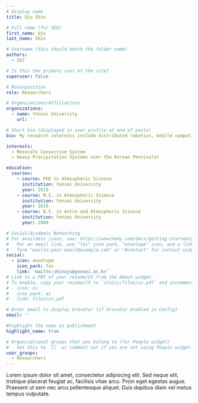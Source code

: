 ```yaml
---
# Display name
title: Uju Shin

# Full name (for SEO)
first_name: Uju
last_name: Shin

# Username (this should match the folder name)
authors:
  - SUJ

# Is this the primary user of the site?
superuser: false

# Role/position
role: Researchers

# Organizations/Affiliations
organizations:
  - name: Yonsei University
    url: ''

# Short bio (displayed in user profile at end of posts)
bio: My research interests include distributed robotics, mobile computing and programmable matter.

interests:
  - Mesocale Convective System
  - Heavy Precipitation Systems over the Korean Pennisular

education:
  courses:
    - course: PhD in Atmospheric Science
      institution: Yonsei University
      year: 2019
    - course: M.S. in Atmospheric Science
      institution: Yonsei University
      year: 2010
    - course: B.S. in Astro and Atmospheric Science
      institution: Yonsei University
      year: 2008

# Social/Academic Networking
# For available icons, see: https://wowchemy.com/docs/getting-started/page-builder/#icons
#   For an email link, use "fas" icon pack, "envelope" icon, and a link in the
#   form "mailto:your-email@example.com" or "#contact" for contact widget.
social:
  - icon: envelope
    icon_pack: fas
    link: 'mailto:shinuju@yonsei.ac.kr'
# Link to a PDF of your resume/CV from the About widget.
# To enable, copy your resume/CV to `static/files/cv.pdf` and uncomment the lines below.
# - icon: cv
#   icon_pack: ai
#   link: files/cv.pdf

# Enter email to display Gravatar (if Gravatar enabled in Config)
email: ''

#highlight the name in publishment
highlight_name: true

# Organizational groups that you belong to (for People widget)
#   Set this to `[]` or comment out if you are not using People widget.
user_groups:
  - Researchers
---
```


Lorem ipsum dolor sit amet, consectetur adipiscing elit. Sed neque elit, tristique placerat feugiat ac, facilisis vitae arcu. Proin eget egestas augue. Praesent ut sem nec arcu pellentesque aliquet. Duis dapibus diam vel metus tempus vulputate.
